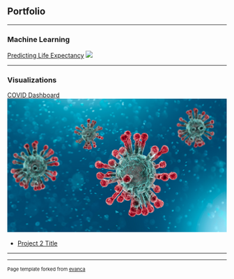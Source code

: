 ## Portfolio

---

### Machine Learning

[Predicting Life Expectancy](/life_expectancy.md)
<img src="images/world.jpeg?raw=true"/>

---

### Visualizations

[COVID Dashboard](/covid.md)
<img src="images/covid.png?raw=true"/>
- [Project 2 Title](http://example.com/)


---




---
<p style="font-size:11px">Page template forked from <a href="https://github.com/evanca/quick-portfolio">evanca</a></p>
<!-- Remove above link if you don't want to attibute -->
